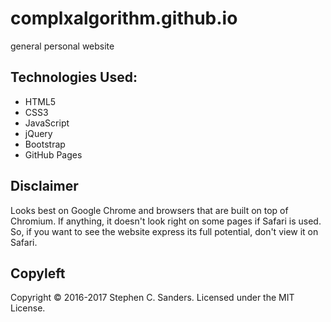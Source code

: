 # complxalgorithm.github.io

general personal website

## Technologies Used:
* HTML5
* CSS3
* JavaScript
* jQuery
* Bootstrap
* GitHub Pages

## Disclaimer

Looks best on Google Chrome and browsers that are built on top of Chromium. If anything, it doesn't look right on some pages if Safari is used. So, if you want to see the website express its full potential, don't view it on Safari.

## Copyleft
<footer>Copyright &copy; 2016-2017 Stephen C. Sanders. Licensed under the MIT License.</footer>
